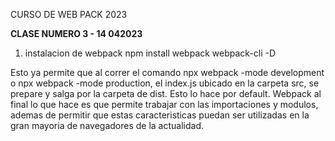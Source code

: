 CURSO DE WEB PACK 2023



<b>CLASE NUMERO 3 - 14 042023</b>

1. instalacion de webpack npm install webpack webpack-cli -D

Esto ya permite que al correr el comando npx webpack -mode development o npx webpack -mode production, el index.js ubicado en la carpeta src, se prepare y salga por la carpeta de dist. Esto lo hace por default. Webpack al final lo que hace es que permite trabajar con las importaciones y modulos, ademas de permitir que estas caracteristicas puedan ser utilizadas en la gran mayoria de navegadores de la actualidad.



